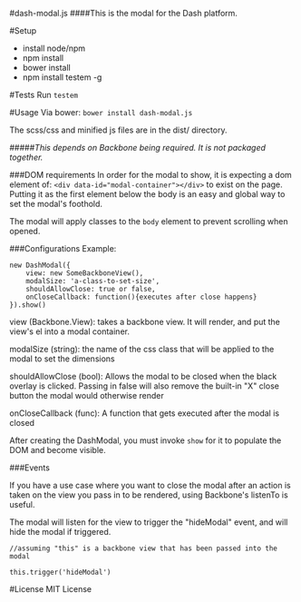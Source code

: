 #dash-modal.js
####This is the modal for the Dash platform.

#Setup
* install node/npm
* npm install
* bower install
* npm install testem -g

#Tests
Run ```testem```

#Usage
Via bower: ```bower install dash-modal.js```

The scss/css and minified js files are in the dist/ directory.

#####_This depends on Backbone being required.  It is not packaged together._

###DOM requirements
In order for the modal to show, it is expecting a dom element of: ```<div data-id="modal-container"></div>``` to exist on the page.  Putting it as the first element below the body is an easy and global way to set the modal's foothold.

The modal will apply classes to the ```body``` element to prevent scrolling when opened.

###Configurations
Example:

```
new DashModal({
	view: new SomeBackboneView(),
	modalSize: 'a-class-to-set-size',
	shouldAllowClose: true or false,
	onCloseCallback: function(){executes after close happens}
}).show()
```

view (Backbone.View): takes a backbone view.  It will render, and put the view's el into a modal container.

modalSize (string): the name of the css class that will be applied to the modal to set the dimensions

shouldAllowClose (bool): Allows the modal to be closed when the black overlay is clicked.  Passing in false will also remove the built-in "X" close button the modal would otherwise render

onCloseCallback (func): A function that gets executed after the modal is closed

After creating the DashModal, you must invoke ```show``` for it to populate the DOM and become visible.

###Events

If you have a use case where you want to close the modal after an action is taken on the view you pass in to be rendered, using Backbone's listenTo is useful.

The modal will listen for the view to trigger the "hideModal" event, and will hide the modal if triggered.

```
//assuming "this" is a backbone view that has been passed into the modal

this.trigger('hideModal')
```

#License
MIT License

